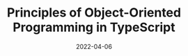 ---
date: 2022-04-06
publisher: appsignal
tags:
  - typescript
  - development
  - principles
target_url: https://blog.appsignal.com/2022/04/06/principles-of-object-oriented-programming-in-typescript.html
title: Principles of Object-Oriented Programming in TypeScript
---